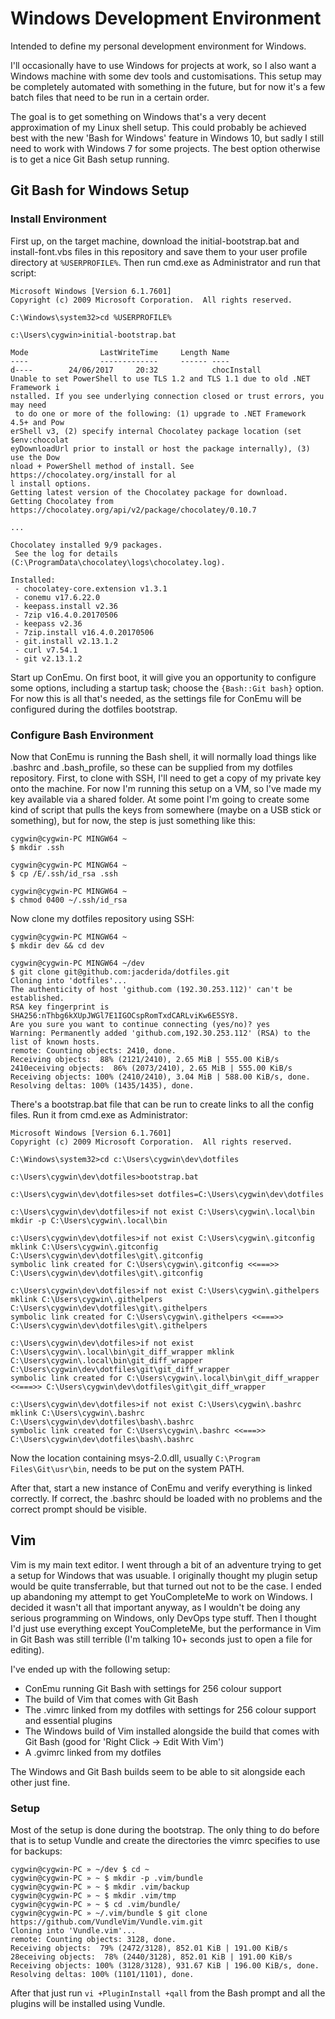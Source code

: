 # Windows Development Environment
Intended to define my personal development environment for Windows.

I'll occasionally have to use Windows for projects at work, so I also want a Windows machine with some dev tools and customisations. This setup may be completely automated with something in the future, but for now it's a few batch files that need to be run in a certain order.

The goal is to get something on Windows that's a very decent approximation of my Linux shell setup. This could probably be achieved best with the new 'Bash for Windows' feature in Windows 10, but sadly I still need to work with Windows 7 for some projects. The best option otherwise is to get a nice Git Bash setup running.

## Git Bash for Windows Setup

### Install Environment

First up, on the target machine, download the initial-bootstrap.bat and install-font.vbs files in this repository and save them to your user profile directory at `%USERPROFILE%`. Then run cmd.exe as Administrator and run that script:
```
Microsoft Windows [Version 6.1.7601]
Copyright (c) 2009 Microsoft Corporation.  All rights reserved.

C:\Windows\system32>cd %USERPROFILE%

c:\Users\cygwin>initial-bootstrap.bat

Mode                LastWriteTime     Length Name
----                -------------     ------ ----
d----        24/06/2017     20:32            chocInstall
Unable to set PowerShell to use TLS 1.2 and TLS 1.1 due to old .NET Framework i
nstalled. If you see underlying connection closed or trust errors, you may need
 to do one or more of the following: (1) upgrade to .NET Framework 4.5+ and Pow
erShell v3, (2) specify internal Chocolatey package location (set $env:chocolat
eyDownloadUrl prior to install or host the package internally), (3) use the Dow
nload + PowerShell method of install. See https://chocolatey.org/install for al
l install options.
Getting latest version of the Chocolatey package for download.
Getting Chocolatey from https://chocolatey.org/api/v2/package/chocolatey/0.10.7

...

Chocolatey installed 9/9 packages.
 See the log for details (C:\ProgramData\chocolatey\logs\chocolatey.log).

Installed:
 - chocolatey-core.extension v1.3.1
 - conemu v17.6.22.0
 - keepass.install v2.36
 - 7zip v16.4.0.20170506
 - keepass v2.36
 - 7zip.install v16.4.0.20170506
 - git.install v2.13.1.2
 - curl v7.54.1
 - git v2.13.1.2
```

Start up ConEmu. On first boot, it will give you an opportunity to configure some options, including a startup task; choose the `{Bash::Git bash}` option. For now this is all that's needed, as the settings file for ConEmu will be configured during the dotfiles bootstrap.

### Configure Bash Environment

Now that ConEmu is running the Bash shell, it will normally load things like .bashrc and .bash_profile, so these can be supplied from my dotfiles repository. First, to clone with SSH, I'll need to get a copy of my private key onto the machine. For now I'm running this setup on a VM, so I've made my key available via a shared folder. At some point I'm going to create some kind of script that pulls the keys from somewhere (maybe on a USB stick or something), but for now, the step is just something like this:
```
cygwin@cygwin-PC MINGW64 ~
$ mkdir .ssh

cygwin@cygwin-PC MINGW64 ~
$ cp /E/.ssh/id_rsa .ssh

cygwin@cygwin-PC MINGW64 ~
$ chmod 0400 ~/.ssh/id_rsa
```

Now clone my dotfiles repository using SSH:
```
cygwin@cygwin-PC MINGW64 ~
$ mkdir dev && cd dev

cygwin@cygwin-PC MINGW64 ~/dev
$ git clone git@github.com:jacderida/dotfiles.git
Cloning into 'dotfiles'...
The authenticity of host 'github.com (192.30.253.112)' can't be established.
RSA key fingerprint is SHA256:nThbg6kXUpJWGl7E1IGOCspRomTxdCARLviKw6E5SY8.
Are you sure you want to continue connecting (yes/no)? yes
Warning: Permanently added 'github.com,192.30.253.112' (RSA) to the list of known hosts.
remote: Counting objects: 2410, done.
Receiving objects:  88% (2121/2410), 2.65 MiB | 555.00 KiB/s   2410eceiving objects:  86% (2073/2410), 2.65 MiB | 555.00 KiB/s
Receiving objects: 100% (2410/2410), 3.04 MiB | 588.00 KiB/s, done.
Resolving deltas: 100% (1435/1435), done.
```

There's a bootstrap.bat file that can be run to create links to all the config files. Run it from cmd.exe as Administrator:
```
Microsoft Windows [Version 6.1.7601]
Copyright (c) 2009 Microsoft Corporation.  All rights reserved.

C:\Windows\system32>cd c:\Users\cygwin\dev\dotfiles

c:\Users\cygwin\dev\dotfiles>bootstrap.bat

c:\Users\cygwin\dev\dotfiles>set dotfiles=C:\Users\cygwin\dev\dotfiles

c:\Users\cygwin\dev\dotfiles>if not exist C:\Users\cygwin\.local\bin mkdir -p C:\Users\cygwin\.local\bin

c:\Users\cygwin\dev\dotfiles>if not exist C:\Users\cygwin\.gitconfig mklink C:\Users\cygwin\.gitconfig C:\Users\cygwin\dev\dotfiles\git\.gitconfig
symbolic link created for C:\Users\cygwin\.gitconfig <<===>> C:\Users\cygwin\dev\dotfiles\git\.gitconfig

c:\Users\cygwin\dev\dotfiles>if not exist C:\Users\cygwin\.githelpers mklink C:\Users\cygwin\.githelpers C:\Users\cygwin\dev\dotfiles\git\.githelpers
symbolic link created for C:\Users\cygwin\.githelpers <<===>> C:\Users\cygwin\dev\dotfiles\git\.githelpers

c:\Users\cygwin\dev\dotfiles>if not exist C:\Users\cygwin\.local\bin\git_diff_wrapper mklink C:\Users\cygwin\.local\bin\git_diff_wrapper C:\Users\cygwin\dev\dotfiles\git\git_diff_wrapper
symbolic link created for C:\Users\cygwin\.local\bin\git_diff_wrapper <<===>> C:\Users\cygwin\dev\dotfiles\git\git_diff_wrapper

c:\Users\cygwin\dev\dotfiles>if not exist C:\Users\cygwin\.bashrc mklink C:\Users\cygwin\.bashrc C:\Users\cygwin\dev\dotfiles\bash\.bashrc
symbolic link created for C:\Users\cygwin\.bashrc <<===>> C:\Users\cygwin\dev\dotfiles\bash\.bashrc
```

Now the location containing msys-2.0.dll, usually `C:\Program Files\Git\usr\bin`, needs to be put on the system PATH.

After that, start a new instance of ConEmu and verify everything is linked correctly. If correct, the .bashrc should be loaded with no problems and the correct prompt should be visible.

## Vim

Vim is my main text editor. I went through a bit of an adventure trying to get a setup for Windows that was usuable. I originally thought my plugin setup would be quite transferrable, but that turned out not to be the case. I ended up abandoning my attempt to get YouCompleteMe to work on Windows. I decided it wasn't all that important anyway, as I wouldn't be doing any serious programming on Windows, only DevOps type stuff. Then I thought I'd just use everything except YouCompleteMe, but the performance in Vim in Git Bash was still terrible (I'm talking 10+ seconds just to open a file for editing).

I've ended up with the following setup:
* ConEmu running Git Bash with settings for 256 colour support
* The build of Vim that comes with Git Bash
* The .vimrc linked from my dotfiles with settings for 256 colour support and essential plugins
* The Windows build of Vim installed alongside the build that comes with Git Bash (good for 'Right Click -> Edit With Vim')
* A .gvimrc linked from my dotfiles

The Windows and Git Bash builds seem to be able to sit alongside each other just fine.

### Setup

Most of the setup is done during the bootstrap. The only thing to do before that is to setup Vundle and create the directories the vimrc specifies to use for backups:
```
cygwin@cygwin-PC » ~/dev $ cd ~
cygwin@cygwin-PC » ~ $ mkdir -p .vim/bundle
cygwin@cygwin-PC » ~ $ mkdir .vim/backup
cygwin@cygwin-PC » ~ $ mkdir .vim/tmp
cygwin@cygwin-PC » ~ $ cd .vim/bundle/
cygwin@cygwin-PC » ~/.vim/bundle $ git clone https://github.com/VundleVim/Vundle.vim.git
Cloning into 'Vundle.vim'...
remote: Counting objects: 3128, done.
Receiving objects:  79% (2472/3128), 852.01 KiB | 191.00 KiB/s   28eceiving objects:  78% (2440/3128), 852.01 KiB | 191.00 KiB/s
Receiving objects: 100% (3128/3128), 931.67 KiB | 196.00 KiB/s, done.
Resolving deltas: 100% (1101/1101), done.
```

After that just run `vi +PluginInstall +qall` from the Bash prompt and all the plugins will be installed using Vundle.
